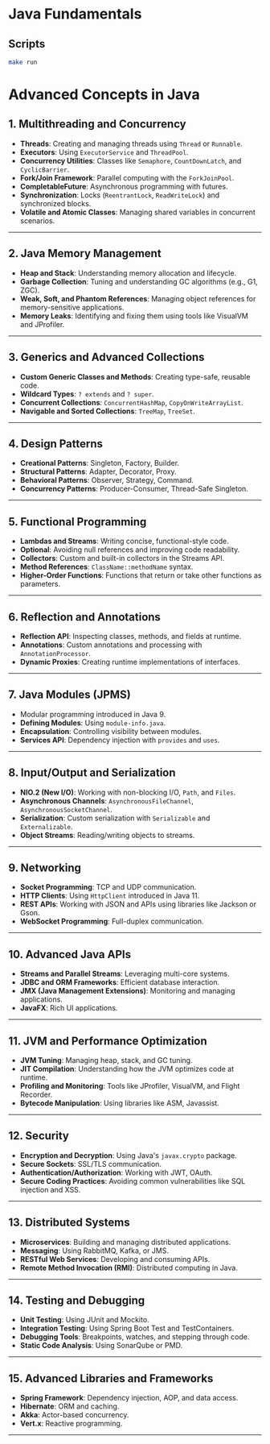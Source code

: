 # Java Fundamentals

## Scripts

```bash
make run
```

# Advanced Concepts in Java

## 1. Multithreading and Concurrency
- **Threads**: Creating and managing threads using `Thread` or `Runnable`.
- **Executors**: Using `ExecutorService` and `ThreadPool`.
- **Concurrency Utilities**: Classes like `Semaphore`, `CountDownLatch`, and `CyclicBarrier`.
- **Fork/Join Framework**: Parallel computing with the `ForkJoinPool`.
- **CompletableFuture**: Asynchronous programming with futures.
- **Synchronization**: Locks (`ReentrantLock`, `ReadWriteLock`) and synchronized blocks.
- **Volatile and Atomic Classes**: Managing shared variables in concurrent scenarios.

---

## 2. Java Memory Management
- **Heap and Stack**: Understanding memory allocation and lifecycle.
- **Garbage Collection**: Tuning and understanding GC algorithms (e.g., G1, ZGC).
- **Weak, Soft, and Phantom References**: Managing object references for memory-sensitive applications.
- **Memory Leaks**: Identifying and fixing them using tools like VisualVM and JProfiler.

---

## 3. Generics and Advanced Collections
- **Custom Generic Classes and Methods**: Creating type-safe, reusable code.
- **Wildcard Types**: `? extends` and `? super`.
- **Concurrent Collections**: `ConcurrentHashMap`, `CopyOnWriteArrayList`.
- **Navigable and Sorted Collections**: `TreeMap`, `TreeSet`.

---

## 4. Design Patterns
- **Creational Patterns**: Singleton, Factory, Builder.
- **Structural Patterns**: Adapter, Decorator, Proxy.
- **Behavioral Patterns**: Observer, Strategy, Command.
- **Concurrency Patterns**: Producer-Consumer, Thread-Safe Singleton.

---

## 5. Functional Programming
- **Lambdas and Streams**: Writing concise, functional-style code.
- **Optional**: Avoiding null references and improving code readability.
- **Collectors**: Custom and built-in collectors in the Streams API.
- **Method References**: `ClassName::methodName` syntax.
- **Higher-Order Functions**: Functions that return or take other functions as parameters.

---

## 6. Reflection and Annotations
- **Reflection API**: Inspecting classes, methods, and fields at runtime.
- **Annotations**: Custom annotations and processing with `AnnotationProcessor`.
- **Dynamic Proxies**: Creating runtime implementations of interfaces.

---

## 7. Java Modules (JPMS)
- Modular programming introduced in Java 9.
- **Defining Modules**: Using `module-info.java`.
- **Encapsulation**: Controlling visibility between modules.
- **Services API**: Dependency injection with `provides` and `uses`.

---

## 8. Input/Output and Serialization
- **NIO.2 (New I/O)**: Working with non-blocking I/O, `Path`, and `Files`.
- **Asynchronous Channels**: `AsynchronousFileChannel`, `AsynchronousSocketChannel`.
- **Serialization**: Custom serialization with `Serializable` and `Externalizable`.
- **Object Streams**: Reading/writing objects to streams.

---

## 9. Networking
- **Socket Programming**: TCP and UDP communication.
- **HTTP Clients**: Using `HttpClient` introduced in Java 11.
- **REST APIs**: Working with JSON and APIs using libraries like Jackson or Gson.
- **WebSocket Programming**: Full-duplex communication.

---

## 10. Advanced Java APIs
- **Streams and Parallel Streams**: Leveraging multi-core systems.
- **JDBC and ORM Frameworks**: Efficient database interaction.
- **JMX (Java Management Extensions)**: Monitoring and managing applications.
- **JavaFX**: Rich UI applications.

---

## 11. JVM and Performance Optimization
- **JVM Tuning**: Managing heap, stack, and GC tuning.
- **JIT Compilation**: Understanding how the JVM optimizes code at runtime.
- **Profiling and Monitoring**: Tools like JProfiler, VisualVM, and Flight Recorder.
- **Bytecode Manipulation**: Using libraries like ASM, Javassist.

---

## 12. Security
- **Encryption and Decryption**: Using Java's `javax.crypto` package.
- **Secure Sockets**: SSL/TLS communication.
- **Authentication/Authorization**: Working with JWT, OAuth.
- **Secure Coding Practices**: Avoiding common vulnerabilities like SQL injection and XSS.

---

## 13. Distributed Systems
- **Microservices**: Building and managing distributed applications.
- **Messaging**: Using RabbitMQ, Kafka, or JMS.
- **RESTful Web Services**: Developing and consuming APIs.
- **Remote Method Invocation (RMI)**: Distributed computing in Java.

---

## 14. Testing and Debugging
- **Unit Testing**: Using JUnit and Mockito.
- **Integration Testing**: Using Spring Boot Test and TestContainers.
- **Debugging Tools**: Breakpoints, watches, and stepping through code.
- **Static Code Analysis**: Using SonarQube or PMD.

---

## 15. Advanced Libraries and Frameworks
- **Spring Framework**: Dependency injection, AOP, and data access.
- **Hibernate**: ORM and caching.
- **Akka**: Actor-based concurrency.
- **Vert.x**: Reactive programming.

---